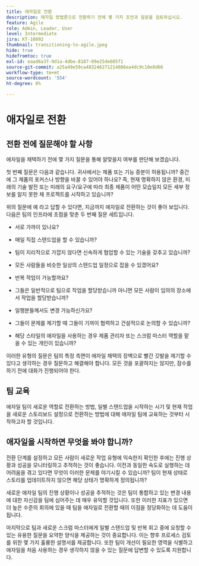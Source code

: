 ```yaml
---
title: 애자일로 전환
description: 애자일 방법론으로 전환하기 전에 몇 가지 조언과 질문을 검토하십시오.
feature: Agile
role: Admin, Leader, User
level: Intermediate
jira: KT-10892
thumbnail: transitioning-to-agile.jpeg
hide: true
hidefromtoc: true
exl-id: eaad6a3f-9d1a-4dbe-8187-09e25de605f1
source-git-commit: a25a49e59ca483246271214886ea4dc9c10e8d66
workflow-type: tm+mt
source-wordcount: '554'
ht-degree: 0%

---
```


# 애자일로 전환

## 전환 전에 질문해야 할 사항

애자일을 채택하기 전에 몇 가지 질문을 통해 알맞을지 여부를 판단해 보겠습니다.

첫 번째 질문은 다음과 같습니다. 귀사에서는 제품 또는 기능 증분이 허용됩니까? 중간에 그 제품의 포커스나 방향을 바꿀 수 있어야 하나요? 즉, 현재 명확하지 않은 환경, 미래의 기술 발전 또는 미래의 요구/요구에 따라 최종 제품이 어떤 모습일지 모든 세부 정보를 알지 못한 채 프로젝트를 시작하고 있습니까?

위의 질문에 예 라고 답할 수 있다면, 지금까지 애자일로 전환하는 것이 좋아 보입니다. 다음은 팀의 인프라에 초점을 맞춘 두 번째 질문 세트입니다.

* 서로 가까이 있나요?

* 매일 직접 스탠드업을 할 수 있습니까?

* 팀이 지리적으로 가깝지 않다면 신속하게 협업할 수 있는 기술을 갖추고 있습니까?

* 모든 사람들을 비슷한 일상의 스탠드업 일정으로 잡을 수 있겠어요?

* 반복 작업이 가능할까요?

* 그들은 일반적으로 팀으로 작업을 할당받습니까 아니면 모든 사람이 임의의 장소에서 작업을 할당받습니까?

* 일행분들께서도 변경 가능하신가요?

* 그들이 문제를 제기할 때 그들이 기꺼이 협력하고 건설적으로 논의할 수 있습니까?

* 해당 스타일의 애자일을 사용하는 경우 제품 관리자 또는 스크럼 마스터 역할을 맡을 수 있는 개인이 있습니까?


이러한 유형의 질문은 팀의 특정 측면이 애자일 채택의 장벽으로 빨간 깃발을 제기할 수 있다고 생각하는 경우 질문하고 해결해야 합니다. 모든 것을 포괄하지는 않지만, 잠수를 하기 전에 대화가 진행되어야 한다.


## 팀 교육

애자일 팀이 새로운 역할로 전환하는 방법, 일별 스탠드업을 시작하는 시기 및 현재 작업을 새로운 스토리보드 설정으로 전환하는 방법에 대해 애자일 팀에 교육하는 것부터 시작하고자 할 것입니다.


## 애자일을 시작하면 무엇을 봐야 합니까?

전환 단계를 설정하고 모든 사람이 새로운 작업 유형에 익숙한지 확인한 후에는 진행 상황과 성공을 모니터링하고 추적하는 것이 좋습니다. 이전과 동일한 속도로 실행하는 데 어려움을 겪고 있다면 무엇이 이러한 문제를 야기시킬 수 있습니까? 팀이 현재 상태로 스토리를 업데이트하지 않으면 해당 상태가 명확하게 정의됩니까?

새로운 애자일 팀의 진행 상황이나 성공을 추적하는 것은 팀이 통합하고 있는 변경 내용에 대한 자신감을 팀에 심어주는 데 매우 유익할 것입니다. 또한 이러한 지표가 있으면 더 높은 수준의 회의에 있을 때 팀을 애자일로 전환할 때의 이점을 정당화하는 데 도움이 됩니다.

마지막으로 팀과 새로운 스크럼 마스터에게 일별 스탠드업 및 반복 회고 중에 요청할 수 있는 유용한 질문을 요약한 양식을 제공하는 것이 중요합니다. 이는 향후 프로세스 검토를 위한 몇 가지 훌륭한 설명서를 제공합니다. 또한 팀이 개선이 필요한 영역을 식별하고 애자일을 처음 사용하는 경우 생각하지 않을 수 있는 질문에 답변할 수 있도록 지원합니다.
